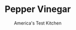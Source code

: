 ---
layout: ../../layouts/MarkdownPostLayout.astro
title: Pepper Vinegar
author: America's Test Kitchen
pubDate: 2023-03-15
description: "Pepper vinegar is a staple in many Southern households and is used to perk up many types of dishes, from chili and burgers to tacos and pulled pork sandwiches."
image_url: https://res.cloudinary.com/hksqkdlah/image/upload/ar_1:1,c_fill,dpr_2.0,f_auto,fl_lossy.progressive.strip_profile,g_faces:auto,q_auto:low,w_344/31080_sfs-pepper-vinegar-4
tags: ["Vegetables"]
calories: 
protein: 
carbohydrates: 
fats: 
fiber: 
ingredients: ["6 ounces tabasco, red Fresno, or red, jalapeno chiles, halved lengthwise","3 cups, distilled white vinegar","4 teaspoons, sugar","2 teaspoons, salt","1 teaspoon, black peppercorns","1/4 teaspoon, red pepper flakes"]
serves: 
time: "15 minutes, plus 20 minutes cooling and 3 weeks chilling"
instructions: ["Pack chiles in clean 1-quart glass jar with tight-fitting lid. Combine vinegar, sugar, salt, peppercorns, and pepper flakes in medium saucepan and bring to boil over medium-high heat. Pour brine into jar, making sure chiles are fully submerged. Let cool completely. Affix jar lid and refrigerate for at least 3 weeks before serving. Pepper vinegar will keep, refrigerated, for up to 3 months."]
nutrition: undefined
notes: "Pepper vinegar is spicy. For a milder vinegar, remove the seeds and ribs from the chiles."
---